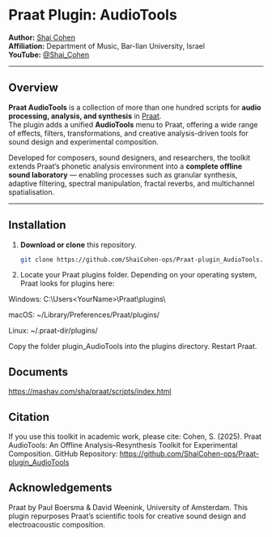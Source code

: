 # Praat Plugin: AudioTools

**Author:** [Shai Cohen](https://music.biu.ac.il/en/ShaiCohen)  
**Affiliation:** Department of Music, Bar-Ilan University, Israel  
**YouTube:** [@Shai_Cohen](https://www.youtube.com/@Shai_Cohen/videos)

---

## Overview

**Praat AudioTools** is a collection of more than one hundred scripts for **audio processing, analysis, and synthesis** in [Praat](http://www.praat.org).  
The plugin adds a unified **AudioTools** menu to Praat, offering a wide range of effects, filters, transformations, and creative analysis-driven tools for sound design and experimental composition.

Developed for composers, sound designers, and researchers, the toolkit extends Praat’s phonetic analysis environment into a **complete offline sound laboratory** — enabling processes such as granular synthesis, adaptive filtering, spectral manipulation, fractal reverbs, and multichannel spatialisation.

---

## Installation

1. **Download or clone** this repository.  
   ```bash
   git clone https://github.com/ShaiCohen-ops/Praat-plugin_AudioTools.git

2. Locate your Praat plugins folder.
Depending on your operating system, Praat looks for plugins here:

Windows:   C:\Users\<YourName>\Praat\plugins\

macOS:     ~/Library/Preferences/Praat/plugins/ 

Linux:     ~/.praat-dir/plugins/


Copy the folder plugin_AudioTools into the plugins directory.
Restart Praat.

## Documents

https://mashav.com/sha/praat/scripts/index.html

## Citation

If you use this toolkit in academic work, please cite:
Cohen, S. (2025). Praat AudioTools: An Offline Analysis–Resynthesis Toolkit for Experimental Composition.
GitHub Repository: https://github.com/ShaiCohen-ops/Praat-plugin_AudioTools

## Acknowledgements

Praat by Paul Boersma & David Weenink, University of Amsterdam.
This plugin repurposes Praat’s scientific tools for creative sound design and electroacoustic composition.
